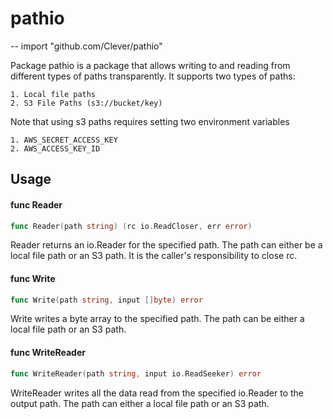 # pathio
--
    import "github.com/Clever/pathio"

Package pathio is a package that allows writing to and reading from different
types of paths transparently. It supports two types of paths:

    1. Local file paths
    2. S3 File Paths (s3://bucket/key)

Note that using s3 paths requires setting two environment variables

    1. AWS_SECRET_ACCESS_KEY
    2. AWS_ACCESS_KEY_ID

## Usage

#### func  Reader

```go
func Reader(path string) (rc io.ReadCloser, err error)
```
Reader returns an io.Reader for the specified path. The path can either be a
local file path or an S3 path. It is the caller's responsibility to close rc.

#### func  Write

```go
func Write(path string, input []byte) error
```
Write writes a byte array to the specified path. The path can be either a local
file path or an S3 path.

#### func  WriteReader

```go
func WriteReader(path string, input io.ReadSeeker) error
```
WriteReader writes all the data read from the specified io.Reader to the output
path. The path can either a local file path or an S3 path.
